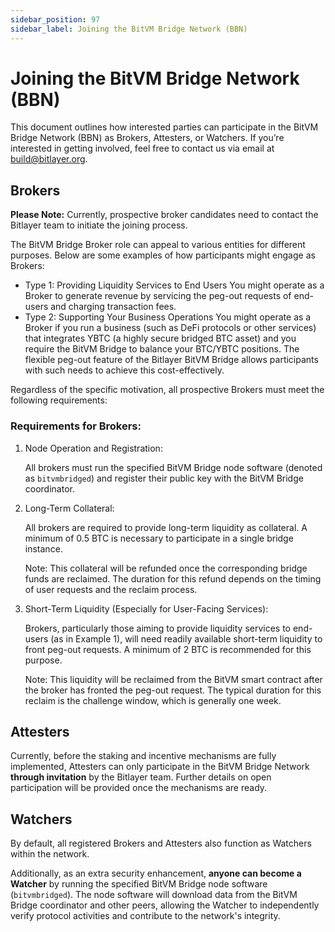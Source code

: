 ```yaml
---
sidebar_position: 97
sidebar_label: Joining the BitVM Bridge Network (BBN)
---
```


# Joining the BitVM Bridge Network (BBN)

This document outlines how interested parties can participate in the BitVM Bridge Network (BBN) as Brokers, Attesters, or Watchers.
If you’re interested in getting involved, feel free to contact us via email at [build@bitlayer.org](mailto:build@bitlayer.org).

## Brokers

**Please Note:** Currently, prospective broker candidates need to contact the Bitlayer team to initiate the joining process.

The BitVM Bridge Broker role can appeal to various entities for different purposes. Below are some examples of how participants might engage as Brokers:

- Type 1: Providing Liquidity Services to End Users
     You might operate as a Broker to generate revenue by servicing the peg-out requests of end-users and charging transaction fees.
- Type 2: Supporting Your Business Operations
     You might operate as a Broker if you run a business (such as DeFi protocols or other services) that integrates YBTC (a highly secure bridged BTC asset) and you require the BitVM Bridge to balance your BTC/YBTC positions. The flexible peg-out feature of the Bitlayer BitVM Bridge allows participants with such needs to achieve this cost-effectively.

Regardless of the specific motivation, all prospective Brokers must meet the following requirements:

### Requirements for Brokers:

1. Node Operation and Registration:
    
     All brokers must run the specified BitVM Bridge node software (denoted as `bitvmbridged`) and register their public key with the BitVM Bridge coordinator.

2. Long-Term Collateral:
    
     All brokers are required to provide long-term liquidity as collateral. A minimum of 0.5 BTC is necessary to participate in a single bridge instance.
    
     Note: This collateral will be refunded once the corresponding bridge funds are reclaimed. The duration for this refund depends on the timing of user requests and the reclaim process.

3. Short-Term Liquidity (Especially for User-Facing Services):
    
     Brokers, particularly those aiming to provide liquidity services to end-users (as in Example 1), will need readily available short-term liquidity to front peg-out requests. A minimum of 2 BTC is recommended for this purpose.
    
     Note: This liquidity will be reclaimed from the BitVM smart contract after the broker has fronted the peg-out request. The typical duration for this reclaim is the challenge window, which is generally one week.

## Attesters

Currently, before the staking and incentive mechanisms are fully implemented, Attesters can only participate in the BitVM Bridge Network **through invitation** by the Bitlayer team. Further details on open participation will be provided once the mechanisms are ready.

## Watchers

By default, all registered Brokers and Attesters also function as Watchers within the network.

Additionally, as an extra security enhancement, **anyone can become a Watcher** by running the specified BitVM Bridge node software (`bitvmbridged`). The node software will download data from the BitVM Bridge coordinator and other peers, allowing the Watcher to independently verify protocol activities and contribute to the network's integrity.
